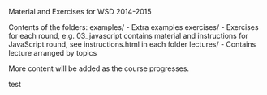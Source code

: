 Material and Exercises for WSD 2014-2015

Contents of the folders:
  examples/ - Extra examples
  exercises/ - Exercises for each round, e.g. 03_javascript contains material
               and instructions for JavaScript round, see instructions.html 
               in each folder
  lectures/ - Contains lecture arranged by topics

More content will be added as the course progresses.

test
